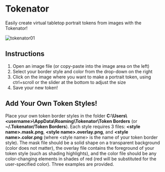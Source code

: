 # Tokenator
Easily create virtual tabletop portrait tokens from images with the Tokenator!

![tokenator01](https://user-images.githubusercontent.com/1922739/132080450-23c7a8ce-aa67-41f2-a662-e70455f30531.png)

## Instructions
1. Open an image file (or copy-paste into the image area on the left)
2. Select your border style and color from the drop-down on the right
3. Click on the image where you want to make a portrait token, using ctrl+scroll or the slider at the bottom to adjust the size
4. Save your new token!

## Add Your Own Token Styles!
Place your own token border styles in the folder **C:\\Users\\\<username\>\\AppData\\Roaming\\Tokenator\\Token Borders** (or **~/.Tokenator/Token Borders**). Each style requires 3 files: **\<style name\>.mask.png**, **\<style name\>.overlay.png**, and **\<style name\>.color.png** (where \<style name\> is the name of your token border style). The mask file should be a solid shape on a transparent background (color does not matter), the overlay file contains the foreground of your token style (such as shading highlights), and the color file should be any color-changing elements in shades of red (red will be substituted for the user-specified color). Three examples are provided.
